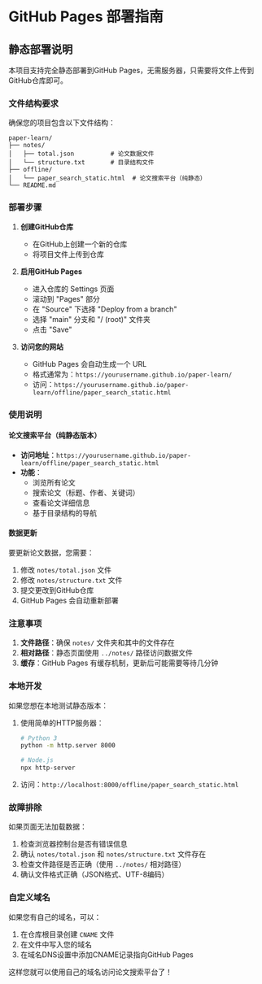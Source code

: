 # GitHub Pages 部署指南

## 静态部署说明

本项目支持完全静态部署到GitHub Pages，无需服务器，只需要将文件上传到GitHub仓库即可。

### 文件结构要求

确保您的项目包含以下文件结构：

```
paper-learn/
├── notes/
│   ├── total.json          # 论文数据文件
│   └── structure.txt       # 目录结构文件
├── offline/
│   └── paper_search_static.html  # 论文搜索平台（纯静态）
└── README.md
```

### 部署步骤

1. **创建GitHub仓库**
   - 在GitHub上创建一个新的仓库
   - 将项目文件上传到仓库

2. **启用GitHub Pages**
   - 进入仓库的 Settings 页面
   - 滚动到 "Pages" 部分
   - 在 "Source" 下选择 "Deploy from a branch"
   - 选择 "main" 分支和 "/ (root)" 文件夹
   - 点击 "Save"

3. **访问您的网站**
   - GitHub Pages 会自动生成一个 URL
   - 格式通常为：`https://yourusername.github.io/paper-learn/`
   - 访问：`https://yourusername.github.io/paper-learn/offline/paper_search_static.html`

### 使用说明

#### 论文搜索平台（纯静态版本）

- **访问地址**：`https://yourusername.github.io/paper-learn/offline/paper_search_static.html`
- **功能**：
  - 浏览所有论文
  - 搜索论文（标题、作者、关键词）
  - 查看论文详细信息
  - 基于目录结构的导航

#### 数据更新

要更新论文数据，您需要：

1. 修改 `notes/total.json` 文件
2. 修改 `notes/structure.txt` 文件
3. 提交更改到GitHub仓库
4. GitHub Pages 会自动重新部署

### 注意事项

1. **文件路径**：确保 `notes/` 文件夹和其中的文件存在
2. **相对路径**：静态页面使用 `../notes/` 路径访问数据文件
3. **缓存**：GitHub Pages 有缓存机制，更新后可能需要等待几分钟

### 本地开发

如果您想在本地测试静态版本：

1. 使用简单的HTTP服务器：
   ```bash
   # Python 3
   python -m http.server 8000
   
   # Node.js
   npx http-server
   ```

2. 访问：`http://localhost:8000/offline/paper_search_static.html`

### 故障排除

如果页面无法加载数据：

1. 检查浏览器控制台是否有错误信息
2. 确认 `notes/total.json` 和 `notes/structure.txt` 文件存在
3. 检查文件路径是否正确（使用 `../notes/` 相对路径）
4. 确认文件格式正确（JSON格式、UTF-8编码）

### 自定义域名

如果您有自己的域名，可以：

1. 在仓库根目录创建 `CNAME` 文件
2. 在文件中写入您的域名
3. 在域名DNS设置中添加CNAME记录指向GitHub Pages

这样您就可以使用自己的域名访问论文搜索平台了！


